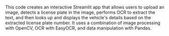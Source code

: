This code creates an interactive Streamlit app that allows users to upload an image, detects a license plate in the image, performs OCR to extract the text, and then looks up and displays the vehicle's details based on the extracted license plate number.
It uses a combination of image processing with OpenCV, OCR with EasyOCR, and data manipulation with Pandas.
